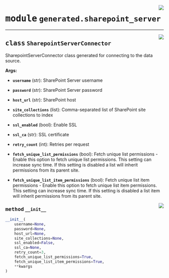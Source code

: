 <!-- markdownlint-disable -->

<a href="../../package/generated/sharepoint_server.py#L0"><img align="right" style="float:right;" src="https://img.shields.io/badge/-source-cccccc?style=flat-square"></a>

# <kbd>module</kbd> `generated.sharepoint_server`






---

<a href="../../package/generated/sharepoint_server.py#L16"><img align="right" style="float:right;" src="https://img.shields.io/badge/-source-cccccc?style=flat-square"></a>

## <kbd>class</kbd> `SharepointServerConnector`
SharepointServerConnector class generated for connecting to the data source. 



**Args:**
 


 - <b>`username`</b> (str):  SharePoint Server username 


 - <b>`password`</b> (str):  SharePoint Server password 


 - <b>`host_url`</b> (str):  SharePoint host 


 - <b>`site_collections`</b> (list):  Comma-separated list of SharePoint site collections to index 


 - <b>`ssl_enabled`</b> (bool):  Enable SSL 


 - <b>`ssl_ca`</b> (str):  SSL certificate 


 - <b>`retry_count`</b> (int):  Retries per request 


 - <b>`fetch_unique_list_permissions`</b> (bool):  Fetch unique list permissions 
        - Enable this option to fetch unique list permissions. This setting can increase sync time. If this setting is disabled a list will inherit permissions from its parent site. 


 - <b>`fetch_unique_list_item_permissions`</b> (bool):  Fetch unique list item permissions 
        - Enable this option to fetch unique list item permissions. This setting can increase sync time. If this setting is disabled a list item will inherit permissions from its parent site. 

<a href="../../package/generated/sharepoint_server.py#L44"><img align="right" style="float:right;" src="https://img.shields.io/badge/-source-cccccc?style=flat-square"></a>

### <kbd>method</kbd> `__init__`

```python
__init__(
    username=None,
    password=None,
    host_url=None,
    site_collections=None,
    ssl_enabled=False,
    ssl_ca=None,
    retry_count=3,
    fetch_unique_list_permissions=True,
    fetch_unique_list_item_permissions=True,
    **kwargs
)
```









